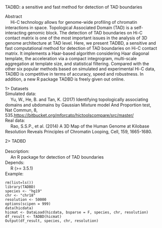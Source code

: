 TADBD: a sensitive and fast method for detection of TAD boundaries

Abstract<br>
 　  Hi-C technology allows for genome-wide profiling of chromatin interactions in space. Topological Associated Domain (TAD) is a self-interacting genomic block. The detection of TAD boundaries on Hi-C contact matrix is one of the most important issues in the analysis of 3D genome architecture at TAD level. Here, we present TADBD, a sensitive and fast computational method for detection of TAD boundaries on Hi-C contact matrix. It implements a Haar-based algorithm considering Haar diagonal template, the acceleration via a compact integrogram, multi-scale aggregation at template size, and statistical filtering. Compared with the other six popular methods based on simulated and experimental Hi-C data, TADBD is competitive in terms of accuracy, speed and robustness. In addition, a new R package TADBD is freely given out online.

1> Datasets<br>
  Simulated data:<br>
 　   Yu, W., He, B. and Tan, K. (2017) Identifying topologically associating domains and ubdomains by Gaussian Mixture model And 
      Proportion test, Nat Commun, 8, 535.https://bitbucket.org/mforcato/hictoolscompare/src/master/<br> 
  Real data:<br>
 　   Rao, S.S.P., et al. (2014) A 3D Map of the Human Genome at Kilobase Resolution Reveals Principles of Chromatin Looping, Cell, 159,         1665-1680.<br> 
		
2> TADBD<br>		
  Description:<br>
 　   An R package for detection of TAD boundaries<br> 
  Depends:<br>
 　   R (>= 3.5.1)<br>
  Example:
 
    rm(list=ls())
	library(TADBD)
	species <- "hg19"
	chr <- "chr18"
	resolution <- 50000
	options(scipen = 999)
	data(hicdata)
	hicmat <- DataLoad(hicdata, bsparse = F, species, chr, resolution)
	df_result <- TADBD(hicmat)
	Output(df_result, species, chr, resolution)
         
